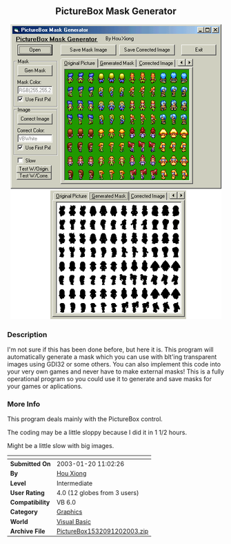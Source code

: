 ﻿<div align="center">

## PictureBox Mask Generator

<img src="PIC2003120128343987.gif">
</div>

### Description

I'm not sure if this has been done before, but here it is. This program will automatically generate a mask which you can use with blt'ing transparent images using GDI32 or some others. You can also implement this code into your very own games and never have to make external masks! This is a fully operational program so you could use it to generate and save masks for your games or aplications.
 
### More Info
 
This program deals mainly with the PictureBox control.

The coding may be a little sloppy because I did it in 1 1/2 hours.

Might be a little slow with big images.


<span>             |<span>
---                |---
**Submitted On**   |2003-01-20 11:02:26
**By**             |[Hou Xiong](https://github.com/Planet-Source-Code/PSCIndex/blob/master/ByAuthor/hou-xiong.md)
**Level**          |Intermediate
**User Rating**    |4.0 (12 globes from 3 users)
**Compatibility**  |VB 6\.0
**Category**       |[Graphics](https://github.com/Planet-Source-Code/PSCIndex/blob/master/ByCategory/graphics__1-46.md)
**World**          |[Visual Basic](https://github.com/Planet-Source-Code/PSCIndex/blob/master/ByWorld/visual-basic.md)
**Archive File**   |[PictureBox1532091202003\.zip](https://github.com/Planet-Source-Code/hou-xiong-picturebox-mask-generator__1-42591/archive/master.zip)








